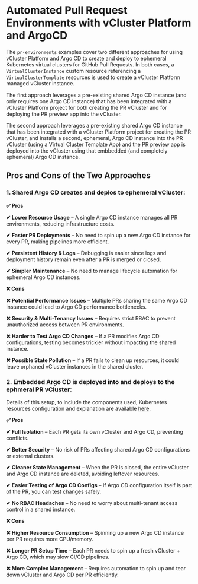 # Automated Pull Request Environments with vCluster Platform and ArgoCD 

The `pr-environments` examples cover two different approaches for using vCluster Platform and Argo CD to create and deploy to ephemeral Kubernetes virtual clusters for GitHub Pull Requests. In both cases, a `VirtualClusterInstance` custom resource referencing a `VirtualClusterTemplate` resources is used to create a vCluster Platform managed vCluster instance.

The first approach leverages a pre-existing shared Argo CD instance (and only requires one Argo CD instance) that has been integrated with a vCluster Platform project for both creating the PR vCluster and for deploying the PR preview app into the vCluster.

The second approach leverages a pre-existing shared Argo CD instance that has been integrated with a vCluster Platform project for creating the PR vCluster, and installs a second, ephemeral, Argo CD instance into the PR vCluster (using a Virtual Cluster Template App) and the PR preview app is deployed into the vCluster using that embbedded (and completely ephemeral) Argo CD instance.

## Pros and Cons of the Two Approaches
### 1. Shared Argo CD creates and deplos to ephemeral vCluster:

**✅ Pros**

**✔ Lower Resource Usage** – A single Argo CD instance manages all PR environments, reducing infrastructure costs.

**✔ Faster PR Deployments** – No need to spin up a new Argo CD instance for every PR, making pipelines more efficient.

**✔ Persistent History & Logs** – Debugging is easier since logs and deployment history remain even after a PR is merged or closed.

**✔ Simpler Maintenance** – No need to manage lifecycle automation for ephemeral Argo CD instances.

**❌ Cons**

**✖ Potential Performance Issues** – Multiple PRs sharing the same Argo CD instance could lead to Argo CD performance bottlenecks.

**✖ Security & Multi-Tenancy Issues** – Requires strict RBAC to prevent unauthorized access between PR environments.

**✖ Harder to Test Argo CD Changes** – If a PR modifies Argo CD configurations, testing becomes trickier without impacting the shared instance.

**✖ Possible State Pollution** – If a PR fails to clean up resources, it could leave orphaned vCluster instances in the shared cluster.

### 2. Embedded Argo CD is deployed into and deploys to the ephmeral PR vCluster:
Details of this setup, to include the components used, Kubernetes resources configuration and explanation are available [here](../../crossplane/vcluster-pull-request-environment).

**✅ Pros**

**✔ Full Isolation** – Each PR gets its own vCluster and Argo CD, preventing conflicts.

**✔ Better Security** – No risk of PRs affecting shared Argo CD configurations or external clusters.

**✔ Cleaner State Management** – When the PR is closed, the entire vCluster and Argo CD instance are deleted, avoiding leftover resources.

**✔ Easier Testing of Argo CD Configs** – If Argo CD configuration itself is part of the PR, you can test changes safely.

**✔ No RBAC Headaches** – No need to worry about multi-tenant access control in a shared instance.

**❌ Cons**

**✖ Higher Resource Consumption** – Spinning up a new Argo CD instance per PR requires more CPU/memory.

**✖ Longer PR Setup Time** – Each PR needs to spin up a fresh vCluster + Argo CD, which may slow CI/CD pipelines.

**✖ More Complex Management** – Requires automation to spin up and tear down vCluster and Argo CD per PR efficiently.

